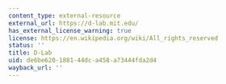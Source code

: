 ```yaml
---
content_type: external-resource
external_url: https://d-lab.mit.edu/
has_external_license_warning: true
license: https://en.wikipedia.org/wiki/All_rights_reserved
status: ''
title: D-Lab
uid: de6be620-1881-44dc-a458-a73444fda2d4
wayback_url: ''
---
```

